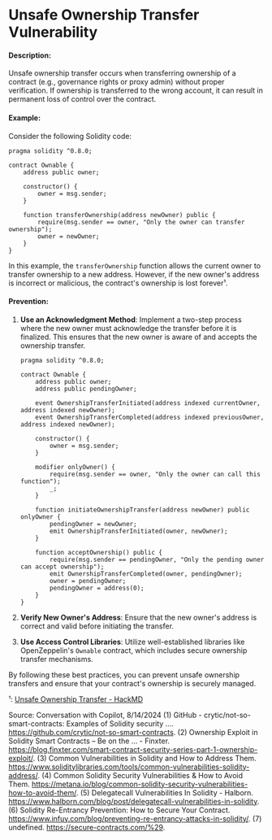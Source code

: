 # Unsafe Ownership Transfer Vulnerability

#### Description:
Unsafe ownership transfer occurs when transferring ownership of a contract (e.g., governance rights or proxy admin) without proper verification. If ownership is transferred to the wrong account, it can result in permanent loss of control over the contract.

#### Example:
Consider the following Solidity code:

```solidity
pragma solidity ^0.8.0;

contract Ownable {
    address public owner;

    constructor() {
        owner = msg.sender;
    }

    function transferOwnership(address newOwner) public {
        require(msg.sender == owner, "Only the owner can transfer ownership");
        owner = newOwner;
    }
}
```

In this example, the `transferOwnership` function allows the current owner to transfer ownership to a new address. However, if the new owner's address is incorrect or malicious, the contract's ownership is lost forever¹.

#### Prevention:
1. **Use an Acknowledgment Method**: Implement a two-step process where the new owner must acknowledge the transfer before it is finalized. This ensures that the new owner is aware of and accepts the ownership transfer.
   ```solidity
   pragma solidity ^0.8.0;

   contract Ownable {
       address public owner;
       address public pendingOwner;

       event OwnershipTransferInitiated(address indexed currentOwner, address indexed newOwner);
       event OwnershipTransferCompleted(address indexed previousOwner, address indexed newOwner);

       constructor() {
           owner = msg.sender;
       }

       modifier onlyOwner() {
           require(msg.sender == owner, "Only the owner can call this function");
           _;
       }

       function initiateOwnershipTransfer(address newOwner) public onlyOwner {
           pendingOwner = newOwner;
           emit OwnershipTransferInitiated(owner, newOwner);
       }

       function acceptOwnership() public {
           require(msg.sender == pendingOwner, "Only the pending owner can accept ownership");
           emit OwnershipTransferCompleted(owner, pendingOwner);
           owner = pendingOwner;
           pendingOwner = address(0);
       }
   }
   ```

2. **Verify New Owner's Address**: Ensure that the new owner's address is correct and valid before initiating the transfer.

3. **Use Access Control Libraries**: Utilize well-established libraries like OpenZeppelin's `Ownable` contract, which includes secure ownership transfer mechanisms.

By following these best practices, you can prevent unsafe ownership transfers and ensure that your contract's ownership is securely managed.



¹: [Unsafe Ownership Transfer - HackMD](https://hackmd.io/@donosonaumczuk/ownership-transfer)

Source: Conversation with Copilot, 8/14/2024
(1) GitHub - crytic/not-so-smart-contracts: Examples of Solidity security .... https://github.com/crytic/not-so-smart-contracts.
(2) Ownership Exploit in Solidity Smart Contracts – Be on the ... - Finxter. https://blog.finxter.com/smart-contract-security-series-part-1-ownership-exploit/.
(3) Common Vulnerabilities in Solidity and How to Address Them. https://www.soliditylibraries.com/tools/common-vulnerabilities-solidity-address/.
(4) Common Solidity Security Vulnerabilities & How to Avoid Them. https://metana.io/blog/common-solidity-security-vulnerabilities-how-to-avoid-them/.
(5) Delegatecall Vulnerabilities In Solidity - Halborn. https://www.halborn.com/blog/post/delegatecall-vulnerabilities-in-solidity.
(6) Solidity Re-Entrancy Prevention: How to Secure Your Contract. https://www.infuy.com/blog/preventing-re-entrancy-attacks-in-solidity/.
(7) undefined. https://secure-contracts.com/%29.